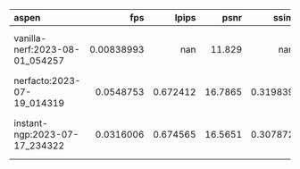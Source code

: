 | aspen                          |        fps |      lpips |    psnr |       ssim | ckpt_path                                                                          |     fps_std |   lpips_std |   psnr_std |    ssim_std |   coarse_psnr |   coarse_psnr_std |   fine_lpips |   fine_lpips_std |   fine_psnr |   fine_psnr_std |   fine_ssim |   fine_ssim_std |   num_rays_per_sec |   num_rays_per_sec_std |
|:-------------------------------|-----------:|-----------:|--------:|-----------:|:-----------------------------------------------------------------------------------|------------:|------------:|-----------:|------------:|--------------:|------------------:|-------------:|-----------------:|------------:|----------------:|------------:|----------------:|-------------------:|-----------------------:|
| vanilla-nerf:2023-08-01_054257 | 0.00838993 | nan        | 11.829  | nan        | outputs/aspen/vanilla-nerf/2023-08-01_054257/nerfstudio_models/step-000029999.ckpt | 7.10732e-05 | nan         |   0.406029 | nan         |       11.7362 |          0.511265 |      1.24731 |         0.020126 |      11.829 |        0.406029 |    0.145306 |        0.038554 |            12618.5 |                106.894 |
| nerfacto:2023-07-19_014319     | 0.0548753  |   0.672412 | 16.7865 |   0.319839 | outputs/aspen/nerfacto/2023-07-19_014319/nerfstudio_models/step-000029999.ckpt     | 0.00114733  |   0.0510883 |   0.867198 |   0.0592711 |      nan      |        nan        |    nan       |       nan        |     nan     |      nan        |  nan        |      nan        |            82532.5 |               1725.58  |
| instant-ngp:2023-07-17_234322  | 0.0316006  |   0.674565 | 16.5651 |   0.307872 | outputs/aspen/instant-ngp/2023-07-17_234322/nerfstudio_models/step-000029999.ckpt  | 0.00355865  |   0.0485965 |   0.733398 |   0.0464539 |      nan      |        nan        |    nan       |       nan        |     nan     |      nan        |  nan        |      nan        |            47527.4 |               5352.21  |